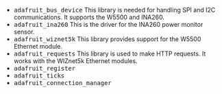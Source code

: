 - <kbd>adafruit_bus_device</kbd> This library is needed for handling SPI and I2C communications. It supports the W5500 and INA260.
- <kbd>adafruit_ina260</kbd> This is the driver for the INA260 power monitor sensor.
- <kbd>adafruit_wiznet5k</kbd> This library provides support for the W5500 Ethernet module.
- <kbd>adafruit_requests</kbd> This library is used to make HTTP requests. It works with the WIZnet5k Ethernet modules.
- <kbd>adafruit_register</kbd>
- <kbd>adafruit_ticks</kbd>
- <kbd>adafruit_connection_manager</kbd>
